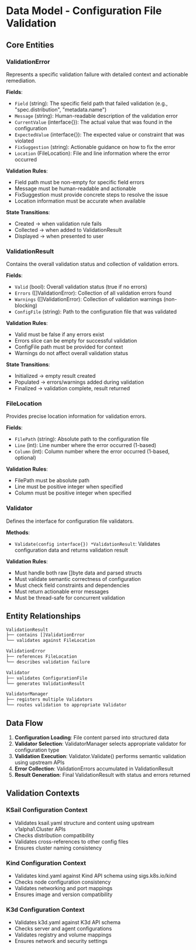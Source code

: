 # Data Model - Configuration File Validation

## Core Entities

### ValidationError

Represents a specific validation failure with detailed context and actionable remediation.

**Fields**:

- `Field` (string): The specific field path that failed validation (e.g., "spec.distribution", "metadata.name")
- `Message` (string): Human-readable description of the validation error
- `CurrentValue` (interface{}): The actual value that was found in the configuration
- `ExpectedValue` (interface{}): The expected value or constraint that was violated
- `FixSuggestion` (string): Actionable guidance on how to fix the error
- `Location` (FileLocation): File and line information where the error occurred

**Validation Rules**:

- Field path must be non-empty for specific field errors
- Message must be human-readable and actionable
- FixSuggestion must provide concrete steps to resolve the issue
- Location information must be accurate when available

**State Transitions**:

- Created → when validation rule fails
- Collected → when added to ValidationResult
- Displayed → when presented to user

### ValidationResult

Contains the overall validation status and collection of validation errors.

**Fields**:

- `Valid` (bool): Overall validation status (true if no errors)
- `Errors` ([]ValidationError): Collection of all validation errors found
- `Warnings` ([]ValidationError): Collection of validation warnings (non-blocking)
- `ConfigFile` (string): Path to the configuration file that was validated

**Validation Rules**:

- Valid must be false if any errors exist
- Errors slice can be empty for successful validation
- ConfigFile path must be provided for context
- Warnings do not affect overall validation status

**State Transitions**:

- Initialized → empty result created
- Populated → errors/warnings added during validation
- Finalized → validation complete, result returned

### FileLocation

Provides precise location information for validation errors.

**Fields**:

- `FilePath` (string): Absolute path to the configuration file
- `Line` (int): Line number where the error occurred (1-based)
- `Column` (int): Column number where the error occurred (1-based, optional)

**Validation Rules**:

- FilePath must be absolute path
- Line must be positive integer when specified
- Column must be positive integer when specified

### Validator

Defines the interface for configuration file validators.

**Methods**:

- `Validate(config interface{}) *ValidationResult`: Validates configuration data and returns validation result

**Validation Rules**:

- Must handle both raw []byte data and parsed structs
- Must validate semantic correctness of configuration
- Must check field constraints and dependencies
- Must return actionable error messages
- Must be thread-safe for concurrent validation

## Entity Relationships

```txt
ValidationResult
├── contains []ValidationError
└── validates against FileLocation

ValidationError
├── references FileLocation
└── describes validation failure

Validator
├── validates ConfigurationFile
└── generates ValidationResult

ValidatorManager
├── registers multiple Validators
└── routes validation to appropriate Validator
```

## Data Flow

1. **Configuration Loading**: File content parsed into structured data
2. **Validator Selection**: ValidatorManager selects appropriate validator for configuration type
3. **Validation Execution**: Validator.Validate() performs semantic validation using upstream APIs
4. **Error Collection**: ValidationErrors accumulated in ValidationResult
5. **Result Generation**: Final ValidationResult with status and errors returned

## Validation Contexts

### KSail Configuration Context

- Validates ksail.yaml structure and content using upstream v1alpha1.Cluster APIs
- Checks distribution compatibility
- Validates cross-references to other config files
- Ensures cluster naming consistency

### Kind Configuration Context

- Validates kind.yaml against Kind API schema using sigs.k8s.io/kind
- Checks node configuration consistency
- Validates networking and port mappings
- Ensures image and version compatibility

### K3d Configuration Context

- Validates k3d.yaml against K3d API schema
- Checks server and agent configurations
- Validates registry and volume mappings
- Ensures network and security settings
